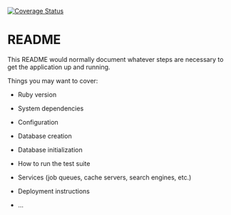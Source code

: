 [![Coverage Status](https://coveralls.io/repos/github/gkostin1966/swapmeet/badge.svg?branch=master)](https://coveralls.io/github/gkostin1966/swapmeet?branch=master)

# README

This README would normally document whatever steps are necessary to get the
application up and running.

Things you may want to cover:

* Ruby version

* System dependencies

* Configuration

* Database creation

* Database initialization

* How to run the test suite

* Services (job queues, cache servers, search engines, etc.)

* Deployment instructions

* ...
